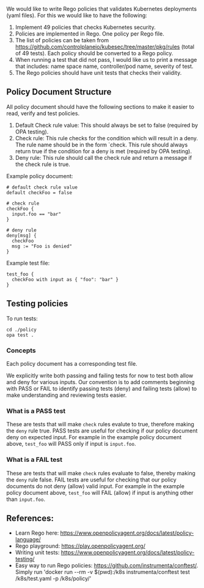 We would like to write Rego policies that validates Kubernetes deployments (yaml files).
For this we would like to have the following:

1. Implement 49 policies that checks Kubernetes security.
2. Policies are implemented in Rego. One policy per Rego file.
3. The list of policies can be taken from https://github.com/controlplaneio/kubesec/tree/master/pkg/rules (total of 49 tests). Each policy should be converted to a Rego policy.
4. When running a test that did not pass, I would like us to print a message that includes:
name space name, controller/pod name, severity of test. 
5. The Rego policies should have unit tests that checks their validity.

## Policy Document Structure
All policy document should have the following sections to make it easier
to read, verify and test policies.

1. Default Check rule value: This should always be set to false (required by OPA testing).
1. Check rule: This rule checks for the condition which will result in a deny. 
   The rule name should be in the form `check<SomeText>.
   This rule should always return true if the condition for a deny is met (required by OPA testing).
1. Deny rule: This rule should call the check rule and return a message if the check rule is true.

Example policy document:
```
# default check rule value
default checkFoo = false

# check rule
checkFoo {
  input.foo == "bar"
}

# deny rule
deny[msg] {
  checkFoo
  msg := "Foo is denied"
}
```

Example test file:
```
test_foo {
  checkFoo with input as { "foo": "bar" }
}
```

## Testing policies
To run tests:
```
cd ./policy
opa test .
```

### Concepts
Each policy document has a corresponding test file.

We explicitly write both passing and failing tests for now to test both allow and deny for various
inputs.
Our convention is to add comments beginning with PASS or FAIL to identify passing tests (deny) and
failing tests (allow) to make understanding and reviewing tests easier.

### What is a PASS test
These are tests that will make `check` rules evalute to true, therefore making the `deny` rule true.
PASS tests are useful for checking if our policy document deny on expected input.
For example in the example policy document above, `test_foo` will PASS only if input is `input.foo`.

### What is a FAIL test
These are tests that will make `check` rules evaluate to false, thereby making the `deny` rule false.
FAIL tests are useful for checking that our policy documents do not deny (allow) valid input.
For example in the example policy document above, `test_foo` will FAIL (allow) if input is anything
other than `input.foo`.

## References:
- Learn Rego here: https://www.openpolicyagent.org/docs/latest/policy-language/
- Rego playground: https://play.openpolicyagent.org/
- Writing unit tests: https://www.openpolicyagent.org/docs/latest/policy-testing/
- Easy way to run Rego policies: https://github.com/instrumenta/conftest/.
  Simply run 'docker run --rm -v $(pwd):/k8s instrumenta/conftest test /k8s/test.yaml -p /k8s/policy/'
